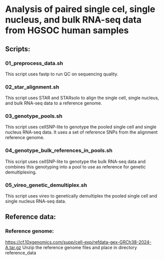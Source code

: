 # Analysis of paired single cel, single nucleus, and bulk RNA-seq data from HGSOC human samples
## Scripts:
### **01_preprocess_data.sh**
This script uses fastp to run QC on sequencing quality.
### **02_star_alignment.sh**
This script uses STAR and STARsolo to align the single cell, single nucleus, and bulk RNA-seq data to a reference genome.
### **03_genotype_pools.sh**
This script uses cellSNP-lite to genotype the pooled single cell and single nucleus RNA-seq data. It uses a set of reference SNPs from the alignment reference genome.
### **04_genotype_bulk_references_in_pools.sh**
This script uses cellSNP-lite to genotype the bulk RNA-seq data and combines this genotyping into a pool to use as reference for genetic demultiplexing.
### **05_vireo_genetic_demultiplex.sh**
This script uses vireo to genetically demultiplex the pooled single cell and single nucleus RNA-seq data.

## Reference data:
### Reference genome:
https://cf.10xgenomics.com/supp/cell-exp/refdata-gex-GRCh38-2024-A.tar.gz
Unzip the reference genome files and place in directory reference_data
